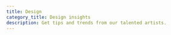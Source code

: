```yaml
---
title: Design
category_title: Design insights
description: Get tips and trends from our talented artists.
---
```

